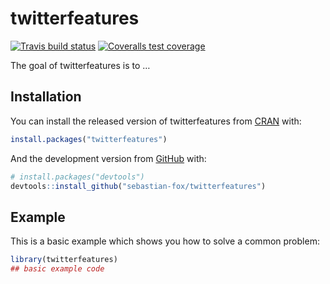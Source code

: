 
<!-- README.md is generated from README.Rmd. Please edit that file -->

# twitterfeatures

<!-- badges: start -->

[![Travis build
status](https://travis-ci.org/sebastian-fox/twitterfeatures.svg?branch=master)](https://travis-ci.org/sebastian-fox/twitterfeatures)
[![Coveralls test
coverage](https://coveralls.io/repos/github/sebastian-fox/twitterfeatures/badge.svg)](https://coveralls.io/r/sebastian-fox/twitterfeatures?branch=master)
<!-- badges: end -->

The goal of twitterfeatures is to …

## Installation

You can install the released version of twitterfeatures from
[CRAN](https://CRAN.R-project.org) with:

``` r
install.packages("twitterfeatures")
```

And the development version from [GitHub](https://github.com/) with:

``` r
# install.packages("devtools")
devtools::install_github("sebastian-fox/twitterfeatures")
```

## Example

This is a basic example which shows you how to solve a common problem:

``` r
library(twitterfeatures)
## basic example code
```
